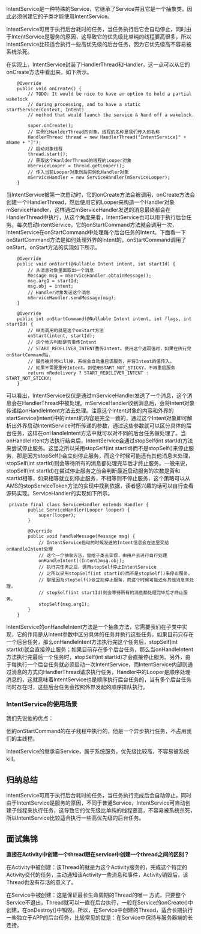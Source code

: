IntentService是一种特殊的Service，它继承了Service并且它是一个抽象类，因此必须创建它的子类才能使用IntentService。

IntentService可用于执行后台耗时的任务，当任务执行后它会自动停止，同时由于IntentService是服务的原因，这导致它的优先级比单纯的线程要高很多，所以IntentService比较适合执行一些高优先级的后台任务，因为它优先级高不容易被系统杀死。

在实现上，IntentService封装了HandlerThread和Handler，这一点可以从它的onCreate方法中看出来，如下所示。

```
    @Override
    public void onCreate() {
        // TODO: It would be nice to have an option to hold a partial wakelock
        // during processing, and to have a static startService(Context, Intent)
        // method that would launch the service & hand off a wakelock.

        super.onCreate();
        // 实例化HanlderThread的对象。线程的名称是我们传入的名称
        HandlerThread thread = new HandlerThread("IntentService[" + mName + "]");
        // 启动对象线程
        thread.start();
        // 获取这个HanlderThread的线程的Looper对象
        mServiceLooper = thread.getLooper();
        // 传入当前Looper对象然后实例化Handler对象
        mServiceHandler = new ServiceHandler(mServiceLooper);
    }
```
当IntentService被第一次启动时，它的onCreate方法会被调用，onCreate方法会创建一个HandlerThread，然后使用它的Looper来构造一个Handler对象mServiceHandler，这样通过mServiceHandler发送的消息最终都会在HandlerThread中执行，从这个角度来看，IntentService也可以用于执行后台任务。每次启动IntentService，它的onStartCommand方法就会调用一次，IntentService在onStartCommand中处理每个后台任务的Intent。下面看一下onStartCommand方法是如何处理外界的Intent的，onStartCommand调用了onStart，onStart方法的实现如下所示。

```
    @Override
    public void onStart(@Nullable Intent intent, int startId) {
        // 从消息对象里面取出一个消息
        Message msg = mServiceHandler.obtainMessage();
        msg.arg1 = startId;
        msg.obj = intent;
        // Handler对象发送这个消息
        mServiceHandler.sendMessage(msg);
    }

    @Override
    public int onStartCommand(@Nullable Intent intent, int flags, int startId) {
        // 继而调用的就是这个onStart方法
        onStart(intent, startId);
        // 这个地方判断是否重传Intent
        // START_REDELIVER_INTENT重传Intent。使用这个返回值时，如果在执行完onStartCommand后，
        // 服务被异常kill掉，系统会自动重启该服务，并将Intent的值传入。
        // 如果不需要重传Intent。则使用START_NOT_STICKY，不再重启服务
        return mRedelivery ? START_REDELIVER_INTENT : START_NOT_STICKY;
    }
```
可以看出，IntentService仅仅是通过mServiceHandler发送了一个消息，这个消息会在HandlerThread中被处理。mServiceHandler收到消息后，会将Intent对象传递给onHandleIntent方法去处理。注意这个Intent对象的内容和外界的startService(intent)中的intent的内容是完全一致的，通过这个Intent对象即可解析出外界启动IntentService时所传递的参数，通过这些参数就可以区分具体的后台任务，这样在onHandleIntent方法中就可以对不同的后台任务做处理了。当onHandleIntent方法执行结束后，IntentService会通过stopSelf(int startId)方法来尝试停止服务。这里之所以采用stopSelf(int startId)而不是stopSelf()来停止服务，那是因为stopSelf()会立刻停止服务，而这个时候可能还有其他消息未处理，stopSelf(int startId)则会等待所有的消息都处理完毕后才终止服务。一般来说，stopSelf(int startId)在尝试停止服务之前会判断最近启动服务的次数是否和startId相等，如果相等就立刻停止服务，不相等则不停止服务，这个策略可以从AMS的stopServiceToken方法的实现中找到依据，读者感兴趣的话可以自行查看源码实现。ServiceHandler的实现如下所示。

```
 private final class ServiceHandler extends Handler {
        public ServiceHandler(Looper looper) {
            super(looper);
        }

        @Override
        public void handleMessage(Message msg) {
            // IntentService启动的时候发送的Intent信息会在这里交给onHandleIntent处理
            // 这个一个抽象方法，留给子类去实现，由用户去进行自行处理
            onHandleIntent((Intent)msg.obj);
            // 执行完任务之后，调用stopSelf停止IntentService
            // 之所以采用stopSelf(int startId)而不是stopSelf()来停止服务，
            // 那是因为stopSelf()会立刻停止服务，而这个时候可能还有其他消息未处理，
            // stopSelf(int startId)则会等待所有的消息都处理完毕后才终止服务。
            stopSelf(msg.arg1);
        }
    }
```
IntentService的onHandleIntent方法是一个抽象方法，它需要我们在子类中实现，它的作用是从Intent参数中区分具体的任务并执行这些任务。如果目前只存在一个后台任务，那么onHandleIntent方法执行完这个任务后，stopSelf(int startId)就会直接停止服务；如果目前存在多个后台任务，那么当onHandleIntent方法执行完最后一个任务时，stopSelf(int startId)才会直接停止服务。另外，由于每执行一个后台任务就必须启动一次IntentService，而IntentService内部则通过消息的方式向HandlerThread请求执行任务，Handler中的Looper是顺序处理消息的，这就意味着IntentService也是顺序执行后台任务的，当有多个后台任务同时存在时，这些后台任务会按照外界发起的顺序排队执行。


### IntentService的使用场景

我们先说他的优点：

他的onStartCommand的在子线程中执行的，他是一个异步执行任务，不占用我们的主线程。

IntentService的继承自Service，属于系统服务，优先级比较高，不容易被系统kill。


## 归纳总结

IntentService可用于执行后台耗时的任务，当任务执行完成后会自动停止，同时由于IntentService是服务的原因，不同于普通Service，IntentService可自动创建子线程来执行任务，这导致它的优先级比单纯的线程要高，不容易被系统杀死，所以IntentService比较适合执行一些高优先级的后台任务。


## 面试集锦

**直接在Activity中创建一个thread跟在service中创建一个thread之间的区别？**

在Activity中被创建：该Thread的就是为这个Activity服务的，完成这个特定的Activity交代的任务，主动通知该Activity一些消息和事件，Activity销毁后，该Thread也没有存活的意义了。

在Service中被创建：这是保证最长生命周期的Thread的唯一
方式，只要整个Service不退出，Thread就可以一直在后台执行，一般在Service的onCreate()中创建，在onDestroy()中销毁。所以，在Service中创建的Thread，适合长期执行一些独立于APP的后台任务，比较常见的就是：在Service中保持与服务器端的长连接。









